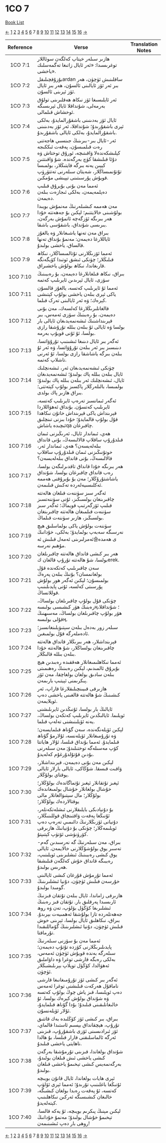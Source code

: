 # 1CO 7
[Book List](../README.md)

[<-](./chapter_6.md) [1](./chapter_1.md) [2](./chapter_2.md) [3](./chapter_3.md) [4](./chapter_4.md) [5](./chapter_5.md) [6](./chapter_6.md) 7 [8](./chapter_8.md) [9](./chapter_9.md) [10](./chapter_10.md) [11](./chapter_11.md) [12](./chapter_12.md) [13](./chapter_13.md) [14](./chapter_14.md) [15](./chapter_15.md) [16](./chapter_16.md) [->](./chapter_8.md)

| Reference | Verse | Translation Notes |
|:---------:|-------|-------------------|
|1CO 7:1|ھازىر سىلەر خېتاپ كەلگەن سوئاللار توغرىسىدا: «ئەر ئايال زاتىغا تەگمەسلىك ياخشى».||
|1CO 7:2|بۇزۇقچىلىقلardan ساقلىنىش ئۈچۈن، ھەر بىر ئەر ئۆز ئايالىنى ئالسۇن، ھەر بىر ئايال ئۆز ئېرىنى ئالسۇن.||
|1CO 7:3|ئەر ئايلىسىغا ئۆز نىكاھ ھەقلىرىنى تولۇق بەرمەلى، شۇنداقلا ئايال ئېرىسىگە ئوخشاش قىلمالى.||
|1CO 7:4|ئايال ئۆز بەدىنىنى باشقۇرالمايدۇ، بەلكى ئېرى باشقۇرىدۇ؛ شۇنداقلا، ئەر ئۆز بەدىنىنى باشقۇرالمايدۇ، بەلكى ئايالى باشقۇرىدۇ.||
|1CO 7:5|ئەر-ئايال بىر-بىرىنىڭ جىنسىي ھاجەتنى رەت قىلمىسۇن، پەقەت ئىككىجە كېلىشكەندەلا ۋاقىتىچە، ئورۇق توختاش ۋە دۇئا قىلىشقا كۈچ بەرگەندە. شۇ ۋاقىتتىن كېيىن يەنە بىرگە قايتىڭلار، بولمىسا تۇتۇنمىساڭلار، شەيتان سىلەرنى تەتتۈرۈپ قويۇش پۇرسىتىنى تېپىشى مۇمكىن.||
|1CO 7:6|ئەمما مەن بۇنى بۇيرۇق قىلىپ دەپلمەيمەن، بەلكى ئىجازەت بىلەن دەيمەن.||
|1CO 7:7|مەن ھەممە كىشىلەرنىڭ مەنمۇش بويىدا بولۇشىنى خالايتتىم؛ لېكىن بۇ جەھەتتە خۇدا ھەر بىرىگە ئۆزگەچە ئاتمۇش بەرگەن، بىرىسى شۇنداق، باشقۇسى باشقا.||
|1CO 7:8|بىراق مەن تەنھا ياشىغانلار ۋە يالغۇز ئاياللارغا دەيمەن: مەنمۇ بۇنداق تەنھا قالساق، ياخشى بولىدۇ.||
|1CO 7:9|ئەمما ئۆزىڭلارنى تۇتالمىساڭلار، نىكاھ قىلىڭلار؛ چۈنكى ئىشق ئوتىدا كۆيگەنگە قارىغاندا، نىكاھ بولۇش ياخشىراق.||
|1CO 7:10|بىراق، نىكاھ قىلغانلارغا دەيمەن، بۇ رەببىنىڭ سۆزى، ئايال ئېرىدىن ئايرىلىپ كەتمە||
|1CO 7:11|ئەمما ئۇ ئايرىلىپ كەتسە، يالغۇز قالسۇن ياكى ئېرى بىلەن ياخشى بولۇپ كېتىشى كېرەك؛ ۋە ئەر ئايالىنى تەرک قىلما.||
|1CO 7:12|قالغانلىرىڭلارغا كەلسەك، مەن بۇنى دەيمەن، بۇ رەبىنىڭ سۆزى ئەمەس، بىر قېرىنداشنىڭ ئىشەنمەيدىغان ئايالى بار بولسا ۋە ئايالى ئۇ بىلەن بىللە تۇرۇشقا رازى بولسا، ئۇ ئۇنى قويۇپ بەرمە.||
|1CO 7:13|ئەگەر بىر ئايال دىنىغا ئىشىنىپ تۇرۇۋاتسا، دىنىسىز بىر ئەر بىلەن تۇرۇۋاتسا، ۋە ئەر ئۇ بىلەن بىرگە ياشاشقا رازى بولسا، ئۇ ئەرنى تاشلاپ كەتمە.||
|1CO 7:14|چۈنكى ئىشەنمەيدىغان ئەر، ئىشەنچلىك ئايال بىلەن بىللە پاك بولىدۇ؛ ئىشەنمەيدىغان ئايال، ئىشەنچلىك ئەر بىلەن بىللە پاك بولىدۇ؛ بولمىسا، بالىلەرڭلار پاكسىز بولۇپ كېتەتتى؛ بىراق ھازىر پاك بولدى.||
|1CO 7:15|ئەگەر ئىمانسىز تەرەپ ئايرىلىپ كەتسە، ئايرىلىپ كەتسۇن. بۇنداق ئەھۋاللاردا قېرىنداش ياكى قېرىنداش خاتۇن نىكاھدا قۇل بولۇپ قالمايدۇ؛ خۇدا بىزنى تىنچلىق ئىچىدە ياشاشqa چاقىرغان.||
|1CO 7:16|ھەي، ئىماندار ئايال، ئەرىڭىزنى ئىمان قىلدۇرۇپ ساقلاپ قالالىسەڭ، بۇنى قانداق بىلەلەيسەن؟ ھەي، ئىماندار ئەر، خوتۇنىڭىزنى ئىمان قىلدۇرۇپ ساقلاپ قالالىسەڭ، بۇنى قانداق بىلەلەيسەن؟||
|1CO 7:17|ھەر بىرىگە خۇدا قانداق تاقدىرلىگەن بولسا، رەب قانداق چاقىرغان بولسا، شۇنداق ياشاشتۇرۇڭلار؛ مەن بۇ بۇيرۇقنى ھەممە ئەكلىسىيەلەردە تەكىش قىلىمەن.||
|1CO 7:18|ئەگەر سىز سۈننەت قىلغان ھالەتتە چاقىرىنغان بولسىڭىز، ئۇنى سۈننەتسىز قىلىپ ئۆزگەرتىپ قويماڭ؛ ئەگەر سىز سۈننەت قىلمىغان ھالەتتە چاقىرىنغان بولسىڭىز، ھازىر سۈننەت قىلماڭ.||
|1CO 7:19|سۈننەت بولۇش ياكى بولماسلىق ھېچ نەرسىگە سەبەپ بولمايدۇ؛ بەلكى، خۇدانىڭ ئەمرلىرىنى ئەمەل قىلىش ئە슬ى ھەمدە مۇھىم نەرسە.||
|1CO 7:20|ھەر بىر كىشى قانداق ھالەتتە چاقىرىلغان بولسا، شۇ ھالەتتە تۇرۇپ قالغان كerek.||
|1CO 7:21|سەن چاقىرىلىپ كەتكەندە قۇل بولغانمسان؟ بۇنىڭ بىلەن پەرەڭ بولمىسۇن؛ لېكىن ئەگەر ھور بولۇش پۇرسىتى كەلسە، ئۇنى پايدىلىنىپ قوللانساڭ.||
|1CO 7:22|چۈنكى قۇل بولۇپ چاقىرىلغان بولساڭ، رەبنىڭ ھۆر كىشىسى بولىسەң؛ شۇنداقلا، ھۆر بولۇپ چاقىرىلغان بولساڭ، مەسىھنىڭ قۇلى بولىسەң.||
|1CO 7:23|سىلەر زور بەدەل بىلەن سېتىۋېلىنغانسىز؛ ئادەملەرگە قۇل بولمىغىن.||
|1CO 7:24|قېرىنداشلار، ھەر بىرىڭلار قانداق ھالەتتە چاقىرىنغان بولساڭلار، شۇ ھالەتتە خۇدا بىلەن بىللە قالىڭلار.||
|1CO 7:25|ئەمما نىكاھلىمىغانلار ھەققىدە رەبىدىن ھېچ بۇيرۇق ئالمىدىم، لېكىن رەبىنىڭ رەھىمىتى بىلەن سادىق بولغان بولغاچقا، مەن ئۆز پىكرىمنى ئېيتىپ بارىمەن.||
|1CO 7:26|ھازىرقى قىيىنچىلىقلارغا قاراپ، ئەر كىشىنىڭ شۇ ھالەتتە قالغىنى ياخشى دەپ ئويلايمەن.||
|1CO 7:27|ئايالىڭ بار بولسا، ئۇنىڭدىن ئايرىلىشنى ئويلىما. ئايالىڭدىن ئايرىلىپ كەتكەن بولساڭ، يەنە ئۆيلىنىشنى تەلەپ قىلما.||
|1CO 7:28|لېكىن ئۆيلەنگەندە، سەن گۇناھ قىلمايسەن؛ ۋە تۇرۇمىغانلار ئۆيلەنسە، ئۇلارمۇ گۇناھ قىلمايدۇ. ئەمما بۇنداق قىلسا، ئۇلار ھاياتتا كۆپ مەسىلەگە توختىلىدۇ; مەن سىلەرنى بۇدىن قۇتۇلدۇرغۇم كەلەيدۇ.||
|1CO 7:29|لېكىن مەن بۇنى دەيمەن، قېرىنداشلار، ۋاقىت قىسقا. شۇڭاكى، ئايالى بارلار ئايالى يوقتاي بولۇڭلار.||
|1CO 7:30|ئېغىز تۇتقانلار ئېغىز تۇتماگاندەك بولۇڭلار؛ خۇشال بولغانلار خۇشال بولمىغاندەك بولۇڭلار؛ مال سېتىۋالغانلار مالى يوقتالاردەك بولۇڭلار؛||
|1CO 7:31|بۇ دۇنيادىكى بايلىقلارنى ئىشلەتكەنلەر، ئۇنىڭغا پەقەت ۋاقتىنچاق قوللىنىڭلار، دۇنيانى ئۆزىڭلارنىڭ دائىمىي تەرەپ دەپ ئويلىمەڭلار؛ چۈنكى بۇ دۇنيانىڭ ھازىرقى كۆرۈنۈشى ئۆتۈپ كېتىپتۇ.||
|1CO 7:32|بىراق، مەن سىلەرنىڭ گە نەرسىدىن گەم-تەسىر يوق بولۇشۇڭلارنى خالايمەن. ئايالى يوق كىشى رەببىنىڭ ئىشلىرىنى ئويلىنىپ، رەببىگە قانداق خۇش كەلگەن قىلىشقا ھەرىس بولىدۇ.||
|1CO 7:33|ئەمما تۇرمۇش قۇرغان كىشى ئايالىنى خۇرسەن قىلىش ئۈچۈن، دۇنيا ئىشلىرىنىڭ گومىدا بولىدۇ.||
|1CO 7:34|ھازىرقى زاماندا، ئايال بىلەن تۇتقان قىزنىڭ ئارىسىدا پەرقلىق بار. تۇتقان قىز رەبنىڭ ئىشلىرىغا كۆڭۈل بۆلۈپ، تەن ۋە روھ جەھەتلەردە تازا بولۇشقا ئەھمىيەت بېرىدۇ. بىراق، نىكاھلىق ئايال بولسا، ئېرىنى خوش قىلىش ئۈچۈن، دۇنيا ئىشلىرىنىڭ گۇماللىقىدا تۇرماقتا.||
|1CO 7:35|ئەمما مەن بۇ سۆزنى سىلەرنىڭ پايدىلىرىڭلارنى كۆزدە تۇتۇپ دەيمەن؛ سىلەرگە بەندە قويۇش ئۈچۈن ئەمەس، بەلكى رەبگە قارشى توغرا ۋە داۋاملىق ئەھۋالدا، كۆڭۈل توپلاپ بېرىلىشىڭلار ئۈچۈن.||
|1CO 7:36|ئەگەر بىر كىشى ئۆز تۇرۇمىغانىغا قارشى ناماقۇل ھەركەت قىلىشنى توغرا ئەمەس دەپ ئويلىسا، قىز ياش چوڭ بولۇپ كەتسە ۋە شۇنداق بولۇش كېرەك بولسا، ئۇ خالىغانلىقىنى قىلىدۇ؛ بۇدا گۇناھ قىلمايدۇ، ئۇلار ئۆيلەنسۇن.||
|1CO 7:37|بىراق، بىر كىشى ئۆز كۆڭلىدە بەك قاتتىق تۇرۇپ، ھېچقانداق بېسىم ئاستىدا قالماي، ئۆز ئىرادىسىنى ئۆزى باشقۇرۇپ، قىزىنى ئەرگە ئالماسلىقنى قارار قىلسا، بۇ ھالدا ناھايتى ياخشى قىلىدۇ.||
|1CO 7:38|شۇنداق بولغاندا، قىزىنى تۇرمۇشقا بەرگەن كىشى ياخشى ئىش قىلغان بولىدۇ، بەرگەنمەيس كىشى تېخىمۇ ياخشى قىلغان بولىدۇ.||
|1CO 7:39|ئېرى ھايات بولغاندا، ئايال قانۇن بويىچە ئۇنىڭغا باغلىنىپ تۇرىدۇ؛ ئەمما ئېرى ئۆلۈپ كەتسە، ئۇ پەقەت رەبدا بولغان كىشىگە، خالىغان كىشىسىگە ئەركىن نىكاھلىنىپ كېتەلەيدۇ.||
|1CO 7:40|لېكىن مېنىڭ پىكرىم بويىچە، ئۇ يەكە قالسا، تېخىمۇ خۇشال بولىدۇ؛ مەنمۇ خۇدانىڭ روھى بار دەپ ئىشىنىمەن!||


[<-](./chapter_6.md) [1](./chapter_1.md) [2](./chapter_2.md) [3](./chapter_3.md) [4](./chapter_4.md) [5](./chapter_5.md) [6](./chapter_6.md) 7 [8](./chapter_8.md) [9](./chapter_9.md) [10](./chapter_10.md) [11](./chapter_11.md) [12](./chapter_12.md) [13](./chapter_13.md) [14](./chapter_14.md) [15](./chapter_15.md) [16](./chapter_16.md) [->](./chapter_8.md)